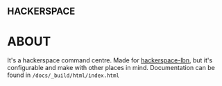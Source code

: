 ## HACKERSPACE

# ABOUT

It's a hackerspace command centre. Made for [hackerspace-lbn](http://www.hackerspace-lbn.pl), but it's configurable and make with other places in mind. Documentation can be found in `/docs/_build/html/index.html`
